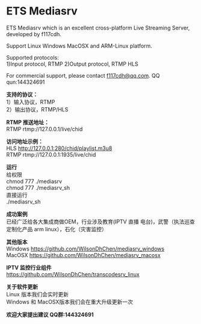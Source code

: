 ﻿ 
# ETS Mediasrv    

ETS Mediasrv which is an excellent cross-platform Live Streaming Server, developed by f117cdh.

Support Linux Windows MacOSX and ARM-Linux platform.

Supported protocols:   
1)Input protocol, RTMP 
2)Output protocol, RTMP HLS 

For commercial support, please contact   f117cdh@qq.com.   QQ qun:144324691

**支持的协议：**  
1）输入协议，RTMP   
2）输出协议，RTMP/HLS

**RTMP 推送地址：**  
RTMP rtmp://127.0.0.1/live/chid   

**访问地址示例：**  
HLS http://127.0.0.1:280/chid/playlist.m3u8    
RTMP rtmp://127.0.0.1:1935/live/chid    
   

**运行**   
给权限    
chmod 777 ./mediasrv   
chmod 777 ./mediasrv_sh   
直接运行    
./mediasrv_sh   


**成功案例**   
已经广泛给各大集成商做OEM，行业涉及教育(IPTV 直播 电台)，武警（执法巡查 定制化产品 arm linux），石化（灾害监控）


**其他版本**   
Windows  https://github.com/WilsonDhChen/mediasrv_windows     
MacOSX   https://github.com/WilsonDhChen/mediasrv_macosx

**IPTV 监控行业组件**   
https://github.com/WilsonDhChen/transcodesrv_linux      

**关于软件更新**   
Linux 版本我们会实时更新   
Windows 和 MacOSX版本我们会在重大升级更新一次


**欢迎大家提出建议 QQ群:144324691**
